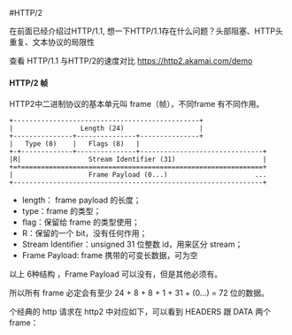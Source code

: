 #HTTP/2

在前面已经介绍过HTTP/1.1, 想一下HTTP/1.1存在什么问题？头部阻塞、HTTP头重复、文本协议的局限性


查看 HTTP/1.1 与HTTP/2的速度对比
https://http2.akamai.com/demo

#### HTTP/2 帧

HTTP2中二进制协议的基本单元叫 frame（帧），不同frame 有不同作用。


```
+-----------------------------------------------+
|                 Length (24)                   |
+---------------+---------------+---------------+
|   Type (8)    |   Flags (8)   |
+-+-------------+---------------+-------------------------------+
|R|                 Stream Identifier (31)                      |
+=+=============================================================+
|                   Frame Payload (0...)                      ...
+---------------------------------------------------------------+
```
* length： frame payload 的长度；
* type：frame 的类型；
* flag：保留给 frame 的类型使用；
* R：保留的一个 bit，没有任何作用；
* Stream Identifier：unsigned 31 位整数 id，用来区分 stream；
* Frame Payload: frame 携带的可变长数据，可为空

以上 6种结构 ，Frame Payload 可以没有，但是其他必须有。

所以所有 frame 必定会有至少 24 + 8 + 8 + 1 + 31 + (0…) = 72 位的数据。

个经典的 http 请求在 http2 中对应如下，可以看到 HEADERS 跟 DATA 两个 frame：
